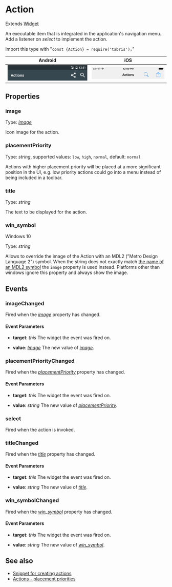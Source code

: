 ---
---
# Action

Extends [Widget](Widget.md)

An executable item that is integrated in the application's navigation menu. Add a listener on *select* to implement the action.

Import this type with "`const {Action} = require('tabris');`"

Android | iOS
--- | ---
![Action on Android](img\android\Action.png) | ![Action on iOS](img\ios\Action.png)

## Properties

### image


Type: *[Image](../types.md#image)*

Icon image for the action.

### placementPriority


Type: *string*, supported values: `low`, `high`, `normal`, default: `normal`

Actions with higher placement priority will be placed at a more significant position in the UI, e.g. low priority actions could go into a menu instead of being included in a toolbar.

### title


Type: *string*

The text to be displayed for the action.

### win_symbol
<p class="platforms"><span class="windows-tag" title="supported on Windows 10">Windows 10</span></p>

Type: *string*

Allows to override the image of the Action with an MDL2 ("Metro Design Language 2") symbol. When the string does not exactly match [the name of an MDL2 symbol](https://msdn.microsoft.com/en-us/library/windows/apps/windows.ui.xaml.controls.symbol.aspx) the `image` property is used instead. Platforms other than windows ignore this property and always show the image.


## Events

### imageChanged

Fired when the [*image*](#image) property has changed.

#### Event Parameters 
- **target**: *this*
    The widget the event was fired on.

- **value**: *[Image](../types.md#image)*
    The new value of [*image*](#image).


### placementPriorityChanged

Fired when the [*placementPriority*](#placementPriority) property has changed.

#### Event Parameters 
- **target**: *this*
    The widget the event was fired on.

- **value**: *string*
    The new value of [*placementPriority*](#placementPriority).


### select

Fired when the action is invoked.
### titleChanged

Fired when the [*title*](#title) property has changed.

#### Event Parameters 
- **target**: *this*
    The widget the event was fired on.

- **value**: *string*
    The new value of [*title*](#title).


### win_symbolChanged

Fired when the [*win_symbol*](#win_symbol) property has changed.

#### Event Parameters 
- **target**: *this*
    The widget the event was fired on.

- **value**: *string*
    The new value of [*win_symbol*](#win_symbol).





## See also

- [Snippet for creating actions](https://github.com/eclipsesource/tabris-js/tree/v2.1.0/snippets/navigationview-action.js)
- [Actions - placement priorities](https://github.com/eclipsesource/tabris-js/tree/v2.1.0/snippets/navigationview-action-placementpriority.js)
